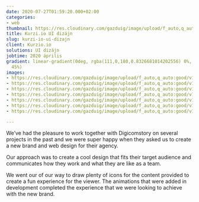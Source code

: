 ```yaml
---
date: 2020-07-27T01:59:20.000+02:00
categories:
- web
thumbnail: https://res.cloudinary.com/gazduig/image/upload/f_auto,q_auto:good/v1595812437/cms/HD_eqnmg7.png
title: Kurzi.io UI dizájn
slug: kurzi-io-ui-dizajn
client: Kurzio.io
solutions: UI dizájn
jobtime: 2020 április
gradient: linear-gradient(0deg, rgba(111,0,180,0.8326681014202556) 0%, rgba(53,149,130,0)
  45%)
images:
- https://res.cloudinary.com/gazduig/image/upload/f_auto,q_auto:good/v1595858874/cms/fooldal_z98ic2.jpg
- https://res.cloudinary.com/gazduig/image/upload/f_auto,q_auto:good/v1595858873/cms/1_wpmnjc.jpg
- https://res.cloudinary.com/gazduig/image/upload/f_auto,q_auto:good/v1595858872/cms/2_yomnjn.jpg
- https://res.cloudinary.com/gazduig/image/upload/f_auto,q_auto:good/v1595858873/cms/4_t22evw.jpg
- https://res.cloudinary.com/gazduig/image/upload/f_auto,q_auto:good/v1595858872/cms/3_p4br2b.jpg
- https://res.cloudinary.com/gazduig/image/upload/f_auto,q_auto:good/v1595858874/cms/6_fmlepz.jpg
- https://res.cloudinary.com/gazduig/image/upload/f_auto,q_auto:good/v1595858874/cms/5_qaqw9h.jpg

---
```

We’ve had the pleasure to work together with Digicomstory on several projects in the past and we were super happy when they asked us to create a new brand and web design for their agency.

Our approach was to create a cool design that fits their target audience and communicates how they work and what they are like as a team.

We went our of our way to draw plenty of icons for the content provided to create a fun experience for the viewer. The animations that were added in development completed the experience that we were looking to achieve with the new brand.